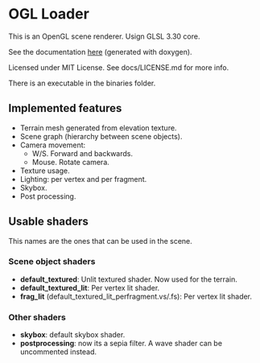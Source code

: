 # OGL Loader

This is an OpenGL scene renderer.
Usign GLSL 3.30 core.

See the documentation [here](https://danifm.github.io/3DAv_2/) (generated with doxygen).

Licensed under MIT License. See docs/LICENSE.md for more info.

There is an executable in the binaries folder.

## Implemented features

- Terrain mesh generated from elevation texture.
- Scene graph (hierarchy between scene objects).
- Camera movement:
  - W/S. Forward and backwards.
  - Mouse. Rotate camera.
- Texture usage.
- Lighting: per vertex and per fragment.
- Skybox.
- Post processing.

## Usable shaders

This names are the ones that can be used in the scene.

### Scene object shaders

- **default_textured**: Unlit textured shader. Now used for the terrain.
- **default_textured_lit**: Per vertex lit shader.
- **frag_lit** (default_textured_lit_perfragment.vs/.fs): Per vertex lit shader.

### Other shaders

- **skybox**: default skybox shader.
- **postprocessing**: now its a sepia filter. A wave shader can be uncommented instead.